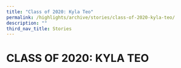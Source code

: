 ```yaml
---
title: "Class of 2020: Kyla Teo"
permalink: /highlights/archive/stories/class-of-2020-kyla-teo/
description: ""
third_nav_title: Stories
---
```

# CLASS OF 2020: KYLA TEO
